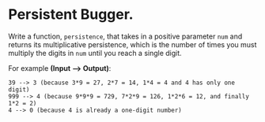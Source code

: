 # Persistent Bugger.
Write a function, `persistence`, that takes in a positive parameter `num` and returns its multiplicative persistence, which is the number of times you must multiply the digits in `num` until you reach a single digit.

For example **(Input --> Output)**:

```
39 --> 3 (because 3*9 = 27, 2*7 = 14, 1*4 = 4 and 4 has only one digit)
999 --> 4 (because 9*9*9 = 729, 7*2*9 = 126, 1*2*6 = 12, and finally 1*2 = 2)
4 --> 0 (because 4 is already a one-digit number)
```

